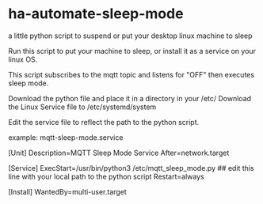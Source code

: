 # ha-automate-sleep-mode
a little python script to suspend or put your desktop linux machine to sleep

Run this script to put your machine to sleep, or install it as a service on your linux OS.

This script subscribes to the mqtt topic and listens for "OFF" then executes sleep mode.

Download the python file and place it in a directory in your /etc/
Download the Linux Service file to /etc/systemd/system

Edit the service file to reflect the path to the python script.

example: mqtt-sleep-mode.service

[Unit]
Description=MQTT Sleep Mode Service
After=network.target

[Service]
ExecStart=/usr/bin/python3 /etc/mqtt_sleep_mode.py  ## edit this line with your local path to the python script
Restart=always

[Install]
WantedBy=multi-user.target
